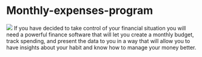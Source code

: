 <h1> Monthly-expenses-program</h1>
<img style="display:inline" src="https://ums.asu.edu.eg/images/logo.png" />
If you have decided to take control of your financial situation you will need a powerful finance software that will let you create a monthly budget, track spending, and present the data to you in a way that will allow you to have insights about your habit and know how to manage your money better.


